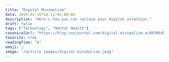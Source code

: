 ```yaml
---
title: "Digital Minimalism"
date: 2019-02-16T18:11:01-08:00
description: "Here's how you can reclaim your digital attention."
draft: false
tags: ["Technology", "Mental Health"]
canonicalUrl: "https://blog.usejournal.com/digital-minimalism-ac083064b4e4"
favorite: true
readingTime: "6"
emoji: 📱
image: "/article_images/digital-minimalism.jpeg"
---
```

